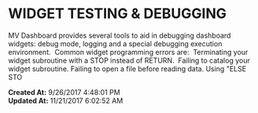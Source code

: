 # WIDGET TESTING & DEBUGGING

MV Dashboard provides several tools to aid in debugging dashboard widgets: debug mode, logging and a special debugging execution environment.  Common widget programming errors are:  Terminating your widget subroutine with a STOP instead of RETURN.  Failing to catalog your widget subroutine. Failing to open a file before reading data. Using "ELSE STO  

**Created At:** 9/26/2017 4:48:01 PM  
**Updated At:** 11/21/2017 6:02:52 AM  

